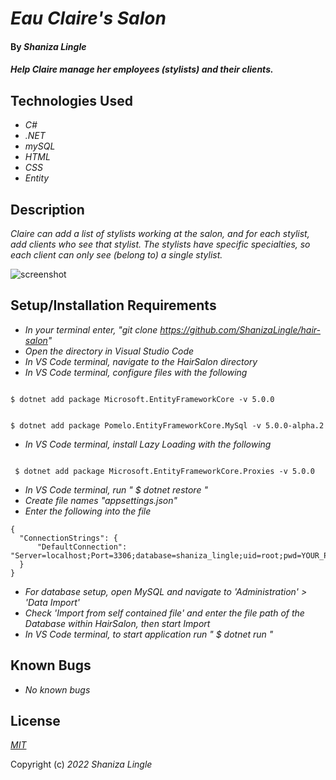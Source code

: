 # _Eau Claire's Salon_

#### By _**Shaniza Lingle**_

#### _Help Claire manage her employees (stylists) and their clients._

## Technologies Used

* _C#_
* _.NET_
* _mySQL_
* _HTML_
* _CSS_
* _Entity_


## Description

_Claire can add a list of stylists working at the salon, and for each stylist, add clients who see that stylist. The stylists have specific specialties, so each client can only see (belong to) a single stylist._


![screenshot](https://raw.githubusercontent.com/shanizalingle/hair-salon/main/HairSalon/wwwroot/img/screenshot.webp)


## Setup/Installation Requirements

* _In your terminal enter, "git clone https://github.com/ShanizaLingle/hair-salon"_
* _Open the directory in Visual Studio Code_
* _In VS Code terminal, navigate to the HairSalon directory_ 
* _In VS Code terminal, configure files with the following_

```

$ dotnet add package Microsoft.EntityFrameworkCore -v 5.0.0

```
```

$ dotnet add package Pomelo.EntityFrameworkCore.MySql -v 5.0.0-alpha.2

```

* _In VS Code terminal, install Lazy Loading with the following_

```

 $ dotnet add package Microsoft.EntityFrameworkCore.Proxies -v 5.0.0

```
* _In VS Code terminal, run " $ dotnet restore "_
* _Create file names "appsettings.json"_
* _Enter the following into the file_

```
{
  "ConnectionStrings": {
      "DefaultConnection": "Server=localhost;Port=3306;database=shaniza_lingle;uid=root;pwd=YOUR_PASSWORD;"
  }
}
```
* _For database setup, open MySQL and navigate to 'Administration' > 'Data Import'_
* _Check 'Import from self contained file' and enter the file path of the Database within HairSalon, then start Import_
* _In VS Code terminal, to start application run " $ dotnet run "_

## Known Bugs

* _No known bugs_

## License


_[MIT](https://en.wikipedia.org/wiki/MIT_License)_

Copyright (c) _2022_ _Shaniza Lingle_
